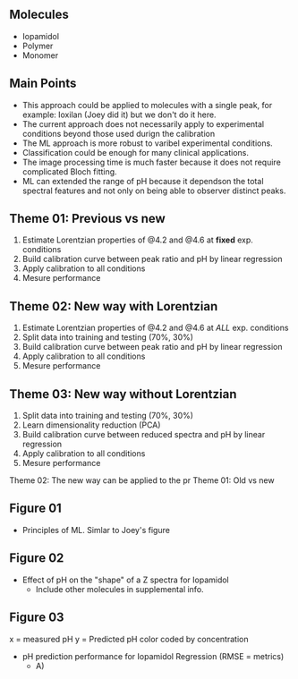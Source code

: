 ## Molecules
- Iopamidol
- Polymer
- Monomer

## Main Points
- This approach could be applied to molecules with a single peak, for example: Ioxilan (Joey did it) but we don't do it here.
- The current approach does not necessarily apply to experimental conditions beyond those used durign the calibration
- The ML approach is more robust to varibel experimental conditions.
- Classification could be enough for many clinical applications.
- The image processing time is much faster because it does not require complicated Bloch fitting.
- ML can extended the range of pH because it dependson the total spectral features and not only on being able to observer distinct peaks.

## Theme 01: Previous vs new 
1. Estimate Lorentzian properties of @4.2 and @4.6 at **fixed** exp. conditions
2. Build calibration curve between peak ratio and pH by linear regression
3. Apply calibration to all conditions
4. Mesure performance

## Theme 02: New way with Lorentzian
1. Estimate Lorentzian properties of @4.2 and @4.6 at *ALL* exp. conditions
2. Split data into training and testing (70%, 30%)
2. Build calibration curve between peak ratio and pH by linear regression
3. Apply calibration to all conditions
4. Mesure performance

## Theme 03: New way without Lorentzian
1. Split data into training and testing (70%, 30%)
2. Learn dimensionality reduction (PCA)
3. Build calibration curve between reduced spectra and pH by linear regression
4. Apply calibration to all conditions
5. Mesure performance

Theme 02: The new way can be applied to the pr
Theme 01: Old vs new

## Figure 01
- Principles of ML. Simlar to Joey's figure

## Figure 02
- Effect of pH on the "shape" of a Z spectra for Iopamidol
  - Include other molecules in supplemental info.
## Figure 03
x = measured pH
y = Predicted pH
color coded by concentration
- pH prediction performance for Iopamidol Regression (RMSE = metrics)
  - A) 

